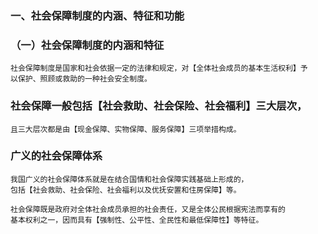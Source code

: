 ### 一、社会保障制度的内涵、特征和功能
### （一）社会保障制度的内涵和特征
    社会保障制度是国家和社会依据一定的法律和规定，对【全体社会成员的基本生活权利】予
    以保护、照顾或救助的一种社会安全制度。

### 社会保障一般包括【社会救助、社会保险、社会福利】三大层次，
    且三大层次都是由【现金保障、实物保障、服务保障】三项举措构成。

### 广义的社会保障体系
    我国广义的社会保障体系就是在结合国情和社会保障实践基础上形成的，
    包括【社会救助、社会保险、社会福利以及优抚安置和住房保障】等。
    
    社会保障既是政府对全体社会成员承担的社会责任，又是全体公民根据宪法而享有的
    基本权利之一，因而具有【强制性、公平性、全民性和最低保障性】等特征。
